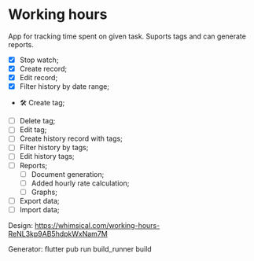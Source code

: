 # Working hours

App for tracking time spent on given task.
Suports tags and can generate reports.

- [X] Stop watch;
- [X] Create record;
- [X] Edit record;
- [X] Filter history by date range;
- 🛠️ Create tag;
- [ ] Delete tag;
- [ ] Edit tag;
- [ ] Create history record with tags;
- [ ] Filter history by tags;
- [ ] Edit history tags;
- [ ] Reports;
    - [ ] Document generation;
    - [ ] Added hourly rate calculation;
    - [ ] Graphs;
- [ ] Export data;
- [ ] Import data;

Design: https://whimsical.com/working-hours-ReNL3kp9AB5hdpkWxNam7M

Generator: flutter pub run build_runner build